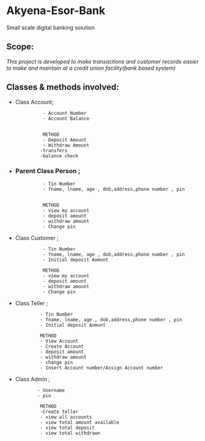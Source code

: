 # Akyena-Esor-Bank
Small scale digital banking solution
## Scope:
*This project is developed to make transactions and customer records easier to make and maintain at a credit union facility(bank based system)*

## Classes & methods involved:

+ Class Account;  

                - Account Number
                - Account Balance
                
                
                METHOD
                - Deposit Amount
                - Withdraw Amount
               -transfers
               -balance check
                
+ ### Parent Class Person ;

                - Tin Number
                - fname, lname, age , dob,address,phone number , pin
                
                
                METHOD
                - view my account
                - deposit amount
                - withdraw amount
                - Change pin
                                
                
+ Class Customer ;

                - Tin Number
                - fname, lname, age , dob,address,phone number , pin
                - Initial deposit Aomunt
                
                METHOD
                - view my account
                - deposit amount
                - withdraw amount
                - Change pin
                
 + Class Teller ;

                - Tin Number
                - fname, lname, age , dob,address,phone number , pin
                - Initial deposit Aomunt
                
                METHOD
                - View Account
                - Create Account
                - deposit amount
                - withdraw amount
                - change pin
                - Insert Account number/Assign Account number
                
                
                
 + Class Admin ;

               - Username
               - pin
                
                METHOD
                -Create teller
                - view all accounts
                - view total amount available
                - view total deposit
                - view total withdrawn
                               
                               
            
                
                
